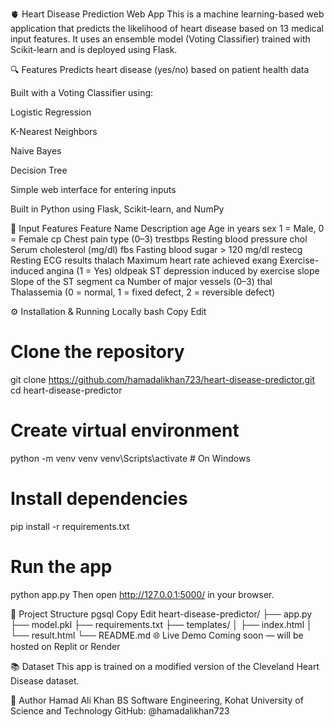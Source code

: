 🫀 Heart Disease Prediction Web App
This is a machine learning-based web application that predicts the likelihood of heart disease based on 13 medical input features. It uses an ensemble model (Voting Classifier) trained with Scikit-learn and is deployed using Flask.

🔍 Features
Predicts heart disease (yes/no) based on patient health data

Built with a Voting Classifier using:

Logistic Regression

K-Nearest Neighbors

Naive Bayes

Decision Tree

Simple web interface for entering inputs

Built in Python using Flask, Scikit-learn, and NumPy

🧪 Input Features
Feature Name	Description
age	Age in years
sex	1 = Male, 0 = Female
cp	Chest pain type (0–3)
trestbps	Resting blood pressure
chol	Serum cholesterol (mg/dl)
fbs	Fasting blood sugar > 120 mg/dl
restecg	Resting ECG results
thalach	Maximum heart rate achieved
exang	Exercise-induced angina (1 = Yes)
oldpeak	ST depression induced by exercise
slope	Slope of the ST segment
ca	Number of major vessels (0–3)
thal	Thalassemia (0 = normal, 1 = fixed defect, 2 = reversible defect)

⚙️ Installation & Running Locally
bash
Copy
Edit
# Clone the repository
git clone https://github.com/hamadalikhan723/heart-disease-predictor.git
cd heart-disease-predictor

# Create virtual environment
python -m venv venv
venv\Scripts\activate  # On Windows

# Install dependencies
pip install -r requirements.txt

# Run the app
python app.py
Then open http://127.0.0.1:5000/ in your browser.

📁 Project Structure
pgsql
Copy
Edit
heart-disease-predictor/
├── app.py
├── model.pkl
├── requirements.txt
├── templates/
│   ├── index.html
│   └── result.html
└── README.md
🌐 Live Demo
Coming soon — will be hosted on Replit or Render

📚 Dataset
This app is trained on a modified version of the Cleveland Heart Disease dataset.

🙋 Author
Hamad Ali Khan
BS Software Engineering, Kohat University of Science and Technology
GitHub: @hamadalikhan723

